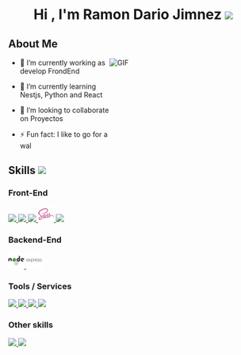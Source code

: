 <h1 align="center">Hi , I'm Ramon Dario Jimnez <img src="https://media.giphy.com/media/hvRJCLFzcasrR4ia7z/giphy.gif" width="35"></h1>
<h2> About Me</h2>
<img align="right" top="500" height="200" width="300" alt="GIF" src="https://media.giphy.com/media/SWoSkN6DxTszqIKEqv/giphy.gif">

- 🔭 I’m currently working as develop FrondEnd
  
- 🌱 I’m currently learning Nestjs, Python and React
  
- 👯 I’m looking to collaborate on Proyectos
  
- ⚡ Fun fact: I like to go for a wal

<h2> Skills <img src = "https://media2.giphy.com/media/QssGEmpkyEOhBCb7e1/giphy.gif?cid=ecf05e47a0n3gi1bfqntqmob8g9aid1oyj2wr3ds3mg700bl&rid=giphy.gif" width = 32px> </h2>
<h3> Front-End </h3>
<a href= #> <img width ='32px' src ='https://raw.githubusercontent.com/rahulbanerjee26/githubAboutMeGenerator/main/icons/javascript.svg'> </a>
<a href= #> <img width ='32px' src ='https://raw.githubusercontent.com/rahulbanerjee26/githubAboutMeGenerator/main/icons/css.svg'> </a>
<a href= #> <img width ='32px' src ='https://raw.githubusercontent.com/rahulbanerjee26/githubAboutMeGenerator/main/icons/html.svg'> </a>
<a href= #> <img width ='32px' src="https://raw.githubusercontent.com/devicons/devicon/master/icons/sass/sass-original.svg"> </a>
<a href= #> <img width ='32px' src="https://upload.wikimedia.org/wikipedia/commons/thumb/c/cf/Angular_full_color_logo.svg/2048px-Angular_full_color_logo.svg.png"> </a>

<h3> Backend-End </h3>
<a href= #> <img width ='32px' src ='https://raw.githubusercontent.com/devicons/devicon/master/icons/nodejs/nodejs-original-wordmark.svg'> </a>
<a href= #> <img width ='32px' src ='https://raw.githubusercontent.com/devicons/devicon/master/icons/express/express-original-wordmark.svg'> </a>

<h3> Tools / Services </h3>
<a href= #> <img width ='32px' src ='https://www.vectorlogo.zone/logos/git-scm/git-scm-icon.svg'> </a>
<a href= #> <img width ='32px' src ='https://raw.githubusercontent.com/Delta456/Delta456/master/img/vscode.png'> </a>
<a href= #> <img width ='32px' src ='https://upload.wikimedia.org/wikipedia/commons/thumb/f/fb/Adobe_Illustrator_CC_icon.svg/768px-Adobe_Illustrator_CC_icon.svg.png'> </a>
<a href= #> <img width ='32px' src ='https://upload.wikimedia.org/wikipedia/commons/thumb/9/91/Dart-logo-icon.svg/2048px-Dart-logo-icon.svg.png'> </a>

<h3> Other skills </h3>
<a href= #> <img width ='32px' src ='https://raw.githubusercontent.com/rahulbanerjee26/githubAboutMeGenerator/main/icons/csharp.svg'> </a>
<a href= #> <img width ='32px' src ='https://cdn.icon-icons.com/icons2/2107/PNG/512/file_type_flutter_icon_130599.png'> </a>
